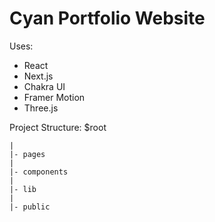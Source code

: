 # Cyan Portfolio Website

Uses:
- React
- Next.js
- Chakra UI
- Framer Motion
- Three.js

Project Structure:
    $root
  
    |
    |- pages
    |
    |- components
    |
    |- lib
    |
    |- public
